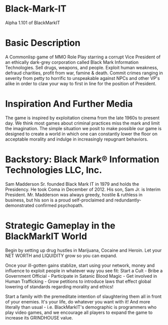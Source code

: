 # Black-Mark-IT
Alpha 1.101 of BlackMarkIT

# Basic Description

A Commonlisp game of MMO Role Play starring a corrupt Vice President of an ethically dark-grey corporation called Black Mark Information Technologies. Sell drugs, weapons, and people. Exploit human weakness, defraud charities, profit from war, famine & death. Commit crimes ranging in severity from petty to horrific to unspeakable against NPCs and other VP's alike in order to claw your way to first in line for the position of President.

# Inspiration And Further Media

The game is inspired by exploitation cinema from the late 1960s to present day. We think most games about criminal practices miss the mark and limit the imagination. The simple situation we posit to make possible our game is designed to create a world in which one can constantly lower the floor on acceptable morality and indulge in increasingly repugnant behaviors.

# Backstory: Black Mark&reg; Information Technologies LLC, Inc.
Sam Madderson Sr. founded Black Mark IT in 1979 and holds the Presidency. He took Coma in December of 2012. His son, Sam Jr. is Interim President. Mr. Madderson was always greedy, hostile & ruthless in business, but his son is a proud self-proclaimed and redundantly-demonstrated confirmed psychopath.

# Strategic Gameplay in the BlackMarkIT World

Begin by setting up drug hustles in Marijuana, Cocaine and Heroin. Let your NET WORTH and LIQUIDITY grow so you can expand.

Once your ill-gotten gains stablize, start using your network, money and influence to exploit people in whatever way you see fit: Start a Cult - Bribe a Government Official - Participate in Satanic Blood Magic - Get involved in Human Trafficking - Grow petitions to introduce laws that effect global lowering of standards regarding morality and ethics!

Start a family with the premeditate intention of slaughtering them all in front of your enemies. It's your life, do whatever you want with it! And more literally than usual - i.e. BlackMarkIT's demographic is programmers who play video games, and we encourage all players to expand the game to increase its GRINDHOUSE value.
